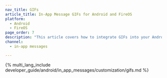 ```yaml
---
nav_title: GIFs
article_title: In-App Message GIFs for Android and FireOS
platform: 
  - Android
  - FireOS
page_order: 7
description: "This article covers how to integrate GIFs into your Android or FireOS in-app messages."
channel:
  - in-app messages

---
```


{% multi_lang_include developer_guide/android/in_app_messages/customization/gifs.md %}
